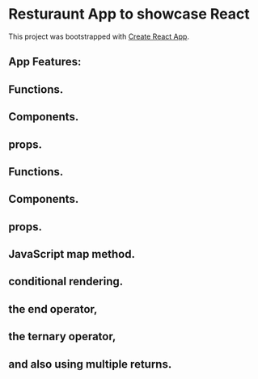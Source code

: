 # Resturaunt App to showcase React

This project was bootstrapped with [Create React App](https://github.com/facebook/create-react-app).

## App Features:

## Functions.

## Components.

## props.

## Functions.

## Components.

## props.

## JavaScript map method.

## conditional rendering.

## the end operator,

## the ternary operator,

## and also using multiple returns.
